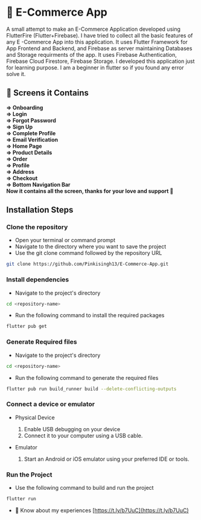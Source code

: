
# 🔭 **E-Commerce App**
  
  <p>A small attempt to make an E-Commerce Application developed using FlutterFire (Flutter+Firebase). I have tried to collect all the basic features of any E -Commerce App into this application. It uses Flutter Framework for App Frontend and Backend, and Firebase as server maintaining Databases and Storage requirments of the app. It uses Firebase Authentication, Firebase Cloud Firestore, Firebase Storage. I developed this application just for learning purpose. I am a beginner in flutter so if you found any error solve it. </p>

 ## 📱 Screens it Contains
  **=> Onboarding <br>
  => Login<br>
  => Forgot Password<br>
  => Sign Up<br>
  => Complete Profile<br>
  => Email Verification<br>
  => Home Page<br>
  => Product Details<br>
  => Order<br>
  => Profile<br> 
  => Address<br>
  => Checkout<br>
  => Bottom Navigation Bar<br>
  Now it contains all the screen, thanks for your love and support 🙏**

## Installation Steps

### Clone the repository

- Open your terminal or command prompt
- Navigate to the directory where you want to save the project
- Use the git clone command followed by the repository URL

```sh
git clone https://github.com/Pinkisingh13/E-Commerce-App.git
```
### Install dependencies

- Navigate to the project's directory

```sh
cd <repository-name>
```
  
- Run the following command to install the required packages

```sh
flutter pub get
```
### Generate Required files

- Navigate to the project's directory

```sh
cd <repository-name>
```

- Run the following command to generate the required files

```sh
flutter pub run build_runner build --delete-conflicting-outputs 
```

### Connect a device or emulator

* Physical Device

  1. Enable USB debugging on your device
  2. Connect it to your computer using a USB cable.

* Emulator

  1. Start an Android or iOS emulator using your preferred IDE or tools.
 
### Run the Project

- Use the following command to build and run the project

```sh
flutter run
```

- 📄 Know about my experiences [https://t.ly/b7UuC](https://t.ly/b7UuC)
              
